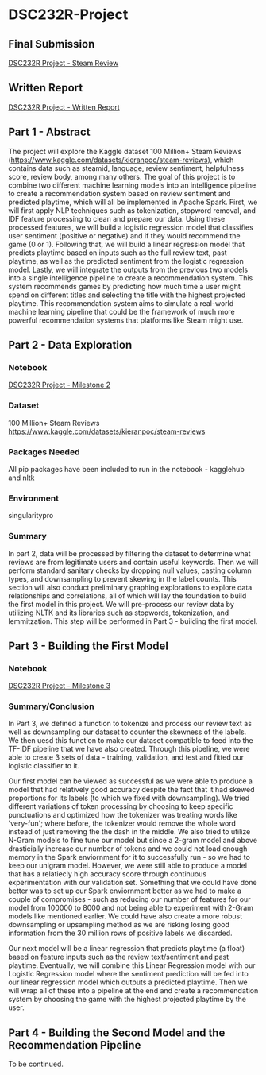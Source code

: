 # DSC232R-Project

## Final Submission
[DSC232R Project - Steam Review](https://github.com/chillingandcoding/DSC232R-Project/blob/main/DSC232R%20Project%20-%20Steam%20Review.ipynb)

## Written Report
[DSC232R Project - Written Report](https://github.com/chillingandcoding/DSC232R-Project/blob/main/DSC%20232R%20Project%20-%20Written%20Report.pdf)

## Part 1 - Abstract
The project will explore the Kaggle dataset 100 Million+ Steam Reviews (https://www.kaggle.com/datasets/kieranpoc/steam-reviews), which contains data such as steamid, language, review sentiment, helpfulness score, review body, among many others. 
The goal of this project is to combine two different machine learning models into an intelligence pipeline to create a recommendation system based on review sentiment and predicted playtime, 
which will all be implemented in Apache Spark. First, we will first apply NLP techniques such as tokenization, stopword removal, and IDF feature processing to clean and prepare our data. Using 
these processed features, we will build a logistic regression model that classifies user sentiment (positive or negative) and if they would recommend the game (0 or 1). Following that, 
we will build a linear regression model that predicts playtime based on inputs such as the full review text, past playtime, as well as the predicted sentiment from the logistic regression model. 
Lastly, we will integrate the outputs from the previous two models into a single intelligence pipeline to create a recommendation system. This system recommends games by predicting how much time 
a user might spend on different titles and selecting the title with the highest projected playtime. This recommendation system aims to simulate a real-world machine learning pipeline that could 
be the framework of much more powerful recommendation systems that platforms like Steam might use. 

## Part 2 - Data Exploration

### Notebook
[DSC232R Project - Milestone 2](https://github.com/chillingandcoding/DSC232R-Project/blob/main/DSC232R%20Project%20-%20Milestone%202.ipynb)

### Dataset 
100 Million+ Steam Reviews
https://www.kaggle.com/datasets/kieranpoc/steam-reviews

### Packages Needed
All pip packages have been included to run in the notebook - kagglehub and nltk

### Environment
singularitypro

### Summary
In part 2, data will be processed by filtering the dataset to determine what reviews are from legitimate users and contain useful keywords. Then we will perform standard sanitary checks
by dropping null values, casting column types, and downsampling to prevent skewing in the label counts. This section will also conduct preliminary graphing explorations to explore data
relationships and correlations, all of which will lay the foundation to build the first model in this project. We will pre-process our review data by utilizing NLTK and its libraries 
such as stopwords, tokenization, and lemmitzation. This step will be performed in Part 3 - building the first model. 

## Part 3 - Building the First Model

### Notebook
[DSC232R Project - Milestone 3](https://github.com/chillingandcoding/DSC232R-Project/blob/main/DSC232R%20Project%20-%20Milestone%203.ipynb)

### Summary/Conclusion
In Part 3, we defined a function to tokenize and process our review text as well as downsampling our dataset to counter the skewness of the labels. We then uesd this function to make our dataset compatible to feed into the TF-IDF pipeline that we have also created. 
Through this pipeline, we were able to create 3 sets of data - training, validation, and test and fitted our logistic classifier to it. 

Our first model can be viewed as successful as we were able to produce a model that had relatively good accuracy despite the fact 
that it had skewed proportions for its labels (to which we fixed with downsampling). We tried different variations of token
processing by choosing to keep specific punctuations and optimized how the tokenizer was treating words like 'very-fun'; where before,
the tokenizer would remove the whole word instead of just removing the the dash in the middle. We also tried to utilize N-Gram models to 
fine tune our model but since a 2-gram model and above drasticially increase our number of tokens and we could not load enough memory 
in the Spark enviornment for it to successfully run - so we had to keep our unigram model. However, we were still able to produce a model 
that has a relatiecly high accuracy score through continuous experimentation with our validation set. Something that we could have done better was to set up our Spark enviornment better as we had to 
make a couple of compromises - such as reducing our number of features for our model from 100000 to 8000 and not being able to experiment with 
2-Gram models like mentioned earlier. We could have also create a more robust downsampling or upsampling method as we are risking losing good 
information from the 30 million rows of positive labels we discarded. 

Our next model will be a linear regression that predicts playtime (a float) based on feature inputs such as the review text/sentiment and past playtime. 
Eventually, we will combine this Linear Regression model with our Logistic Regression model where the sentiment prediction will be fed into our linear 
regression model which outputs a predicted playtime. Then we will wrap all of these into a pipeline at the end and create a recommendation system by 
choosing the game with the highest projected playtime by the user. 

## Part 4 - Building the Second Model and the Recommendation Pipeline 
To be continued.
